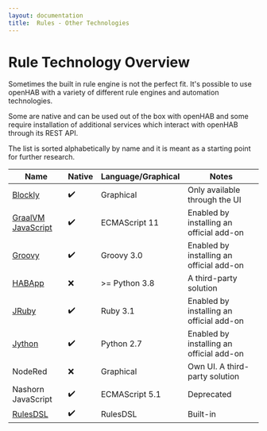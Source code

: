 ```yaml
---
layout: documentation
title:  Rules - Other Technologies
---
```


# Rule Technology Overview

Sometimes the built in rule engine is not the perfect fit.
It's possible to use openHAB with a variety of different rule engines and automation technologies.

Some are native and can be used out of the box with openHAB and some require installation of
additional services which interact with openHAB through its REST API.

The list is sorted alphabetically by name and it is meant as a starting point for further research.

| Name                                                  | Native             | Language/Graphical | Notes                                    |
| ----------------------------------------------------- | ------------------ | ------------------ | ---------------------------------------- |
| [Blockly](rules_blockly.html)                         | :heavy_check_mark: | Graphical          | Only available through the UI            |
| [GraalVM JavaScript](/addons/automation/jsscripting/) | :heavy_check_mark: | ECMAScript 11      | Enabled by installing an official add-on |
| [Groovy](/addons/automation/groovyscripting/)         | :heavy_check_mark: | Groovy 3.0         | Enabled by installing an official add-on |
| [HABApp](https://habapp.readthedocs.io/)              | :x:                | >= Python 3.8      | A third-party solution                   |
| [JRuby](/addons/automation/jrubyscripting/)           | :heavy_check_mark: | Ruby 3.1           | Enabled by installing an official add-on |
| [Jython](/addons/automation/jythonscripting)          | :heavy_check_mark: | Python 2.7         | Enabled by installing an official add-on |
| NodeRed                                               | :x:                | Graphical          | Own UI. A third-party solution           |
| Nashorn JavaScript                                    | :heavy_check_mark: | ECMAScript 5.1     | Deprecated                               |
| [RulesDSL](/configuration/rules-dsl.html)             | :heavy_check_mark: | RulesDSL           | Built-in                                 |
